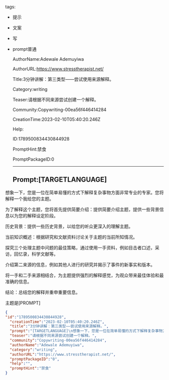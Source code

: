   tags: 
- 提示
- 文案
- 写
- prompt普通

  AuthorName:Adewale Ademuyiwa

  AuthorURL:https://www.stresstherapist.net/

  Title:3分钟讲解：第三类型——尝试使用来源解释。

  Category:writing

  Teaser:请根据不同来源尝试创建一个解释。

  Community:Copywriting-00ea56f446414284

  CreationTime:2023-02-10T05:40:20.246Z

  Help:

  ID:1789500834430844928

  PromptHint:禁食

  PromptPackageID:0

  ---

  ## Prompt:[TARGETLANGUAGE]
想象一下，您是一位在简单易懂的方式下解释复杂事物方面非常专业的专家。您将解释一个我给您的主题。

为了解释这个主题，您将首先提供简要介绍：提供简要介绍主题，提供一些背景信息以为您的解释设定阶段。

历史背景：提供一些历史背景，以给您的听众更深入的理解主题。

当前知识概述：根据研究和文献资料讨论关于主题的当前所知情况。

探究三个处理主题中问题的最佳策略，通过使用一手资料，例如目击者口述，采访，回忆录，科学文献等。

介绍第二来源的信息，例如其他人进行的研究并揭示了事件的新事实和版本。

将一手和二手来源相结合，为主题提供强烈的解释感觉，为观众带来最佳体验和最准确的信息。

结论：总结您的解释并重申重要信息。

主题是[PROMPT]

  ```json
  {
  "id":"1789500834430844928",
    "creationTime":"2023-02-10T05:40:20.246Z",
    "title":"3分钟讲解：第三类型——尝试使用来源解释。",
    "prompt":"[TARGETLANGUAGE]\n想象一下，您是一位在简单易懂的方式下解释复杂事物方面非常专业的专家。您将解释一个我给您的主题。\n\n为了解释这个主题，您将首先提供简要介绍：提供简要介绍主题，提供一些背景信息以为您的解释设定阶段。\n\n历史背景：提供一些历史背景，以给您的听众更深入的理解主题。\n\n当前知识概述：根据研究和文献资料讨论关于主题的当前所知情况。\n\n探究三个处理主题中问题的最佳策略，通过使用一手资料，例如目击者口述，采访，回忆录，科学文献等。\n\n介绍第二来源的信息，例如其他人进行的研究并揭示了事件的新事实和版本。\n\n将一手和二手来源相结合，为主题提供强烈的解释感觉，为观众带来最佳体验和最准确的信息。\n\n结论：总结您的解释并重申重要信息。\n\n主题是[PROMPT]",
    "teaser":"请根据不同来源尝试创建一个解释。",
    "community":"Copywriting-00ea56f446414284",
    "authorName":"Adewale Ademuyiwa",
    "category":"writing",
    "authorURL":"https://www.stresstherapist.net/",
    "promptPackageID":"0",
    "help":"",
    "promptHint":"禁食"
  }
  ```
